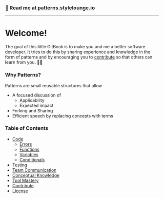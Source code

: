 ### 📖 Read me at [patterns.stylelounge.io](https://patterns.stylelounge.io)

---

# Welcome!

The goal of this little GitBook is to make you and me a better software developer. It tries to do this by sharing experience and knowledge in the form of patterns and by encouraging you to [contribute](/contribute.md) so that others can learn from you. 🖖🏾

### Why Patterns?

Patterns are small reusable structures that allow

* A focused discussion of
  * Applicability
  * Expected impact
* Forking and Sharing
* Efficient speech by replacing concepts with terms

### Table of Contents

* [Code](book/code.md)
  * [Errors](book/errors.md)
  * [Functions](book/functions.md)
  * [Variables](book/variables.md)
  * [Conditionals](book/conditionals.md)
* [Testing](book/testing.md)
* [Team Communication](communication.md)
* [Conceptual Knowledge](conceptual-knowledge.md)
* [Tool Mastery](tool-knowledge.md)
* [Contribute](book/contribute.md)
* [License](book/license.md)



